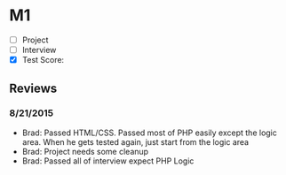 # M1

- [ ] Project
- [ ] Interview
- [x] Test Score: 

## Reviews

### 8/21/2015
- Brad: Passed HTML/CSS. Passed most of PHP easily except the logic area. When he gets tested again, just start from the logic area
- Brad: Project needs some cleanup
- Brad: Passed all of interview expect PHP Logic
